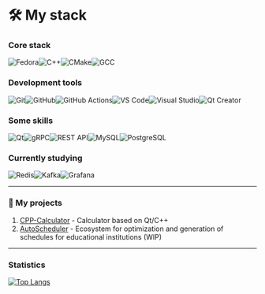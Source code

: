 # 🛠 My stack

### Core stack ###
![Fedora](https://img.shields.io/badge/Fedora-294172?style=for-the-badge&logo=fedora&logoColor=white)![C++](https://img.shields.io/badge/C++-00599C?style=for-the-badge&logo=c%2B%2B&logoColor=white)![CMake](https://img.shields.io/badge/CMake-064F8C?style=for-the-badge&logo=cmake&logoColor=white)![GCC](https://img.shields.io/badge/GCC-FF6600?style=for-the-badge&logo=gnu&logoColor=white)
### Development tools ###
![Git](https://img.shields.io/badge/Git-F05032?style=for-the-badge&logo=git&logoColor=white)![GitHub](https://img.shields.io/badge/GitHub-181717?style=for-the-badge&logo=github&logoColor=white)![GitHub Actions](https://img.shields.io/badge/GitHub_Actions-2088FF?style=for-the-badge&logo=githubactions&logoColor=white)![VS Code](https://img.shields.io/badge/VS_Code-007ACC?style=for-the-badge&logo=visual-studio-code&logoColor=white)![Visual Studio](https://img.shields.io/badge/Visual_Studio-5C2D91?style=for-the-badge&logo=visual-studio&logoColor=white)![Qt Creator](https://img.shields.io/badge/Qt_Creator-41CD52?style=for-the-badge&logo=qt&logoColor=white)
### Some skills ###
![Qt](https://img.shields.io/badge/Qt-41CD52?style=for-the-badge&logo=qt&logoColor=white)![gRPC](https://img.shields.io/badge/gRPC-4285F4?style=for-the-badge&logo=google&logoColor=white)![REST API](https://img.shields.io/badge/REST_API-FF6C37?style=for-the-badge&logo=rest&logoColor=white)![MySQL](https://img.shields.io/badge/MySQL-4479A1?style=for-the-badge&logo=mysql&logoColor=white)![PostgreSQL](https://img.shields.io/badge/PostgreSQL-4169E1?style=for-the-badge&logo=postgresql&logoColor=white)
### Currently studying ###
![Redis](https://img.shields.io/badge/Redis-DC382D?style=for-the-badge&logo=redis&logoColor=white)![Kafka](https://img.shields.io/badge/Kafka-231F20?style=for-the-badge&logo=apachekafka&logoColor=white)![Grafana](https://img.shields.io/badge/Grafana-F46800?style=for-the-badge&logo=grafana&logoColor=white)

---

### 🔭 My projects ###
1. [CPP-Calculator](https://github.com/ваш-никнейм/cpp-calculator) - Calculator based on Qt/C++
2. [AutoScheduler](https://github.com/ваш-никнейм/autoscheduler) - Ecosystem for optimization and generation of schedules for educational institutions (WIP)

---

### Statistics
[![Top Langs](https://github-readme-stats.vercel.app/api/top-langs/?username=pipkapupka&layout=compact&theme=radical)](https://github.com/pipkapupka)
